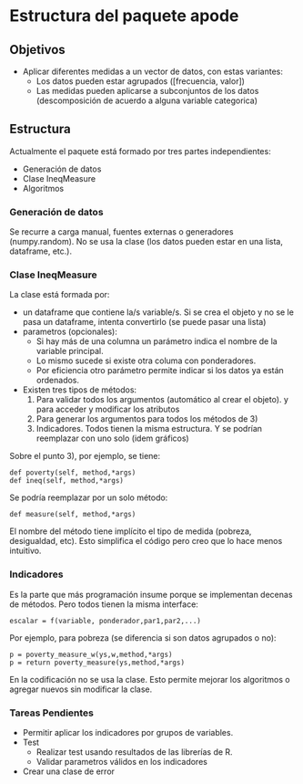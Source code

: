 # Estructura del paquete apode

## Objetivos

* Aplicar diferentes medidas a un vector de datos, con estas variantes:
    - Los datos pueden estar agrupados ([frecuencia, valor])
    - Las medidas pueden aplicarse a subconjuntos de los datos  (descomposición de acuerdo a alguna variable categorica)

## Estructura

Actualmente el paquete está formado por tres partes independientes:

* Generación de datos
* Clase IneqMeasure
* Algoritmos

### Generación de datos

Se recurre a carga manual, fuentes externas o generadores (numpy.random). No se usa la clase (los datos pueden estar en una lista, dataframe, etc.). 

### Clase IneqMeasure

La clase está formada por:

* un dataframe que contiene la/s variable/s. Si se crea el objeto y no se le pasa un dataframe, intenta convertirlo (se puede pasar una lista)
* parametros (opcionales):
    - Si hay más de una columna un parámetro indica el nombre de la variable principal. 
    - Lo mismo sucede si existe otra columa con ponderadores. 
    - Por eficiencia otro parámetro permite indicar si los datos ya están ordenados.
* Existen tres tipos de métodos:
    1) Para validar todos los argumentos (automático al crear el objeto). y para acceder y modificar los atributos
    2) Para generar los argumentos para todos los métodos de 3)
    3) Indicadores. Todos tienen la misma estructura. Y se podrían reemplazar con uno solo (idem gráficos)

Sobre el punto 3), por ejemplo, se tiene:

    def poverty(self, method,*args) 
    def ineq(self, method,*args)

Se podría reemplazar por un solo método:

    def measure(self, method,*args)     

El nombre del método tiene implícito el tipo de medida (pobreza, desigualdad, etc). Esto simplifica el código pero creo que lo hace menos intuitivo.

### Indicadores

Es la parte que más programación insume porque se implementan decenas de métodos. Pero todos tienen la misma interface:
    
    escalar = f(variable, ponderador,par1,par2,...) 

Por ejemplo, para pobreza (se diferencia si son datos agrupados o no):

    p = poverty_measure_w(ys,w,method,*args)
    p = return poverty_measure(ys,method,*args)

En la codificación no se usa la clase. Esto permite mejorar los algoritmos o agregar nuevos sin modificar la clase.

### Tareas Pendientes

* Permitir aplicar los indicadores por grupos de variables.
* Test 
    - Realizar test usando resultados de las librerías de R.
    - Validar parametros válidos en los indicadores
* Crear una clase de error

